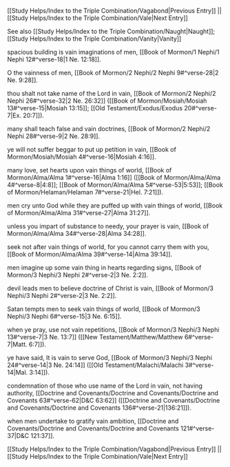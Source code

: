 [[Study Helps/Index to the Triple Combination/Vagabond|Previous Entry]]  ||  [[Study Helps/Index to the Triple Combination/Vale|Next Entry]]

 See also [[Study Helps/Index to the Triple Combination/Naught|Naught]]; [[Study Helps/Index to the Triple Combination/Vanity|Vanity]]

 spacious building is vain imaginations of men, [[Book of Mormon/1 Nephi/1 Nephi 12#^verse-18|1 Ne. 12:18]].

 O the vainness of men, [[Book of Mormon/2 Nephi/2 Nephi 9#^verse-28|2 Ne. 9:28]].

 thou shalt not take name of the Lord in vain, [[Book of Mormon/2 Nephi/2 Nephi 26#^verse-32|2 Ne. 26:32]] ([[Book of Mormon/Mosiah/Mosiah 13#^verse-15|Mosiah 13:15]]; [[Old Testament/Exodus/Exodus 20#^verse-7|Ex. 20:7]]).

 many shall teach false and vain doctrines, [[Book of Mormon/2 Nephi/2 Nephi 28#^verse-9|2 Ne. 28:9]].

 ye will not suffer beggar to put up petition in vain, [[Book of Mormon/Mosiah/Mosiah 4#^verse-16|Mosiah 4:16]].

 many love, set hearts upon vain things of world, [[Book of Mormon/Alma/Alma 1#^verse-16|Alma 1:16]] ([[Book of Mormon/Alma/Alma 4#^verse-8|4:8]]; [[Book of Mormon/Alma/Alma 5#^verse-53|5:53]]; [[Book of Mormon/Helaman/Helaman 7#^verse-21|Hel. 7:21]]).

 men cry unto God while they are puffed up with vain things of world, [[Book of Mormon/Alma/Alma 31#^verse-27|Alma 31:27]].

 unless you impart of substance to needy, your prayer is vain, [[Book of Mormon/Alma/Alma 34#^verse-28|Alma 34:28]].

 seek not after vain things of world, for you cannot carry them with you, [[Book of Mormon/Alma/Alma 39#^verse-14|Alma 39:14]].

 men imagine up some vain thing in hearts regarding signs, [[Book of Mormon/3 Nephi/3 Nephi 2#^verse-2|3 Ne. 2:2]].

 devil leads men to believe doctrine of Christ is vain, [[Book of Mormon/3 Nephi/3 Nephi 2#^verse-2|3 Ne. 2:2]].

 Satan tempts men to seek vain things of world, [[Book of Mormon/3 Nephi/3 Nephi 6#^verse-15|3 Ne. 6:15]].

 when ye pray, use not vain repetitions, [[Book of Mormon/3 Nephi/3 Nephi 13#^verse-7|3 Ne. 13:7]] ([[New Testament/Matthew/Matthew 6#^verse-7|Matt. 6:7]]).

 ye have said, It is vain to serve God, [[Book of Mormon/3 Nephi/3 Nephi 24#^verse-14|3 Ne. 24:14]] ([[Old Testament/Malachi/Malachi 3#^verse-14|Mal. 3:14]]).

 condemnation of those who use name of the Lord in vain, not having authority, [[Doctrine and Covenants/Doctrine and Covenants/Doctrine and Covenants 63#^verse-62|D&C 63:62]] ([[Doctrine and Covenants/Doctrine and Covenants/Doctrine and Covenants 136#^verse-21|136:21]]).

 when men undertake to gratify vain ambition, [[Doctrine and Covenants/Doctrine and Covenants/Doctrine and Covenants 121#^verse-37|D&C 121:37]].

[[Study Helps/Index to the Triple Combination/Vagabond|Previous Entry]]  ||  [[Study Helps/Index to the Triple Combination/Vale|Next Entry]]
